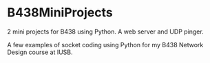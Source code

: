 # B438MiniProjects
2 mini projects for B438 using Python.  A web server and UDP pinger.

A few examples of socket coding using Python for my B438 Network Design course at IUSB.
